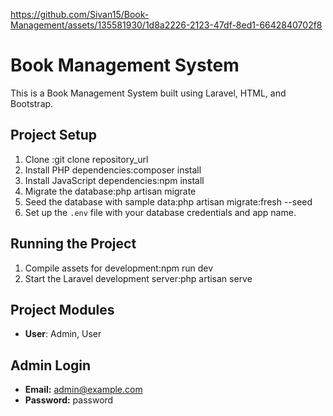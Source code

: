 
https://github.com/Sivan15/Book-Management/assets/135581930/1d8a2226-2123-47df-8ed1-6642840702f8


# Book Management System

This is a Book Management System built using Laravel, HTML, and Bootstrap.

## Project Setup

1. Clone :git clone repository_url
2. Install PHP dependencies:composer install
3. Install JavaScript dependencies:npm install
4. Migrate the database:php artisan migrate
5. Seed the database with sample data:php artisan migrate:fresh --seed
6. Set up the `.env` file with your database credentials and app name.

## Running the Project

1. Compile assets for development:npm run dev
2. Start the Laravel development server:php artisan serve

## Project Modules

- **User**: Admin, User

## Admin Login

- **Email:** admin@example.com
- **Password:** password
